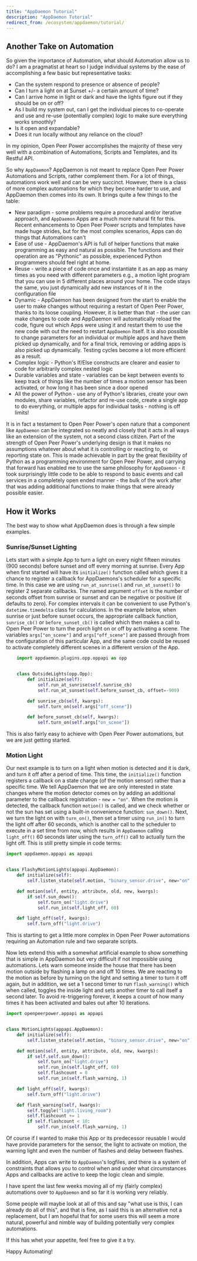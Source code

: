 ```yaml
---
title: "AppDaemon Tutorial"
description: "AppDaemon Tutorial"
redirect_from: /ecosystem/appdaemon/tutorial/
---
```


## Another Take on Automation

So given the importance of Automation, what should Automation allow us to do? I am a pragmatist at heart so I judge individual systems by the ease of accomplishing a few basic but representative tasks:

- Can the system respond to presence or absence of people?
- Can I turn a light on at Sunset +/- a certain amount of time?
- Can I arrive home in light or dark and have the lights figure out if they should be on or off?
- As I build my system out, can I get the individual pieces to co-operate and use and re-use (potentially complex) logic to make sure everything works smoothly?
- Is it open and expandable?
- Does it run locally without any reliance on the cloud?

In my opinion, Open Peer Power accomplishes the majority of these very well with a combination of Automations, Scripts and Templates, and its Restful API.

So why `AppDaemon`? AppDaemon is not meant to replace Open Peer Power Automations and Scripts, rather complement them. For a lot of things, automations work well and can be very succinct. However, there is a class of more complex automations for which they become harder to use, and AppDaemon then comes into its own. It brings quite a few things to the table:

- New paradigm - some problems require a procedural and/or iterative approach, and `AppDaemon` Apps are a much more natural fit for this. Recent enhancements to Open Peer Power scripts and templates have made huge strides, but for the most complex scenarios, Apps can do things that Automations can't
- Ease of use - AppDaemon's API is full of helper functions that make programming as easy and natural as possible. The functions and their operation are as "Pythonic" as possible, experienced Python programmers should feel right at home.
- Reuse - write a piece of code once and instantiate it as an app as many times as you need with different parameters e.g., a motion light program that you can use in 5 different places around your home. The code stays the same, you just dynamically add new instances of it in the configuration file
- Dynamic - AppDaemon has been designed from the start to enable the user to make changes without requiring a restart of Open Peer Power, thanks to its loose coupling. However, it is better than that - the user can make changes to code and AppDaemon will automatically reload the code, figure out which Apps were using it and restart them to use the new code with out the need to restart `AppDaemon` itself. It is also possible to change parameters for an individual or multiple apps and have them picked up dynamically, and for a final trick, removing or adding apps is also picked up dynamically. Testing cycles become a lot more efficient as a result.
- Complex logic - Python's If/Else constructs are clearer and easier to code for arbitrarily complex nested logic
- Durable variables and state - variables can be kept between events to keep track of things like the number of times a motion sensor has been activated, or how long it has been since a door opened
- All the power of Python - use any of Python's libraries, create your own modules, share variables, refactor and re-use code, create a single app to do everything, or multiple apps for individual tasks - nothing is off limits!

It is in fact a testament to Open Peer Power's open nature that a component like `AppDaemon` can be integrated so neatly and closely that it acts in all ways like an extension of the system, not a second class citizen. Part of the strength of Open Peer Power's underlying design is that it makes no assumptions whatever about what it is controlling or reacting to, or reporting state on. This is made achievable in part by the great flexibility of Python as a programming environment for Open Peer Power, and carrying that forward has enabled me to use the same philosophy for `AppDaemon` - it took surprisingly little code to be able to respond to basic events and call services in a completely open ended manner - the bulk of the work after that was adding additional functions to make things that were already possible easier.

## How it Works

The best way to show what AppDaemon does is through a few simple examples.

### Sunrise/Sunset Lighting

Lets start with a simple App to turn a light on every night fifteen
minutes (900 seconds) before sunset and off every morning at sunrise.
Every App when first started will have its ``initialize()`` function
called which gives it a chance to register a callback for AppDaemons's
scheduler for a specific time. In this case we are using
`run_at_sunrise()` and `run_at_sunset()` to register 2 separate
callbacks. The named argument `offset` is the number of seconds offset
from sunrise or sunset and can be negative or positive (it defaults to
zero). For complex intervals it can be convenient to use Python's
`datetime.timedelta` class for calculations. In the example below,
when sunrise or just before sunset occurs, the appropriate callback
function, `sunrise_cb()` or `before_sunset_cb()` is called which
then makes a call to Open Peer Power to turn the porch light on or off by
activating a scene. The variables `args["on_scene"]` and
`args["off_scene"]` are passed through from the configuration of this
particular App, and the same code could be reused to activate completely
different scenes in a different version of the App.

```python
    import appdaemon.plugins.opp.oppapi as opp


    class OutsideLights(opp.Opp):
        def initialize(self):
            self.run_at_sunrise(self.sunrise_cb)
            self.run_at_sunset(self.before_sunset_cb, offset=-900)

        def sunrise_cb(self, kwargs):
            self.turn_on(self.args["off_scene"])

        def before_sunset_cb(self, kwargs):
            self.turn_on(self.args["on_scene"])
```

This is also fairly easy to achieve with Open Peer Power automations, but we are just getting started.

### Motion Light

Our next example is to turn on a light when motion is detected and it is dark, and turn it off after a period of time. This time, the `initialize()` function registers a callback on a state change (of the motion sensor) rather than a specific time. We tell AppDaemon that we are only interested in state changes where the motion detector comes on by adding an additional parameter to the callback registration - `new = "on"`. When the motion is detected, the callback function `motion()` is called, and we check whether or not the sun has set using a built-in convenience function: `sun_down()`. Next, we turn the light on with `turn_on()`, then set a timer using `run_in()` to turn the light off after 60 seconds, which is another call to the scheduler to execute in a set time from now, which results in `AppDaemon` calling `light_off()` 60 seconds later using the `turn_off()` call to actually turn the light off. This is still pretty simple in code terms:

```python
import appdaemon.appapi as appapi


class FlashyMotionLights(appapi.AppDaemon):
    def initialize(self):
        self.listen_state(self.motion, "binary_sensor.drive", new="on")

    def motion(self, entity, attribute, old, new, kwargs):
        if self.sun_down():
            self.turn_on("light.drive")
            self.run_in(self.light_off, 60)

    def light_off(self, kwargs):
        self.turn_off("light.drive")
```

This is starting to get a little more complex in Open Peer Power automations requiring an Automation rule and two separate scripts.

Now lets extend this with a somewhat artificial example to show something that is simple in AppDaemon but very difficult if not impossible using automations. Lets warn someone inside the house that there has been motion outside by flashing a lamp on and off 10 times. We are reacting to the motion as before by turning on the light and setting a timer to turn it off again, but in addition, we set a 1 second timer to run `flash_warning()` which when called, toggles the inside light and sets another timer to call itself a second later. To avoid re-triggering forever, it keeps a count of how many times it has been activated and bales out after 10 iterations.

```python
import openpeerpower.appapi as appapi


class MotionLights(appapi.AppDaemon):
    def initialize(self):
        self.listen_state(self.motion, "binary_sensor.drive", new="on")

    def motion(self, entity, attribute, old, new, kwargs):
        if self.self.sun_down():
            self.turn_on("light.drive")
            self.run_in(self.light_off, 60)
            self.flashcount = 0
            self.run_in(self.flash_warning, 1)

    def light_off(self, kwargs):
        self.turn_off("light.drive")

    def flash_warning(self, kwargs):
        self.toggle("light.living_room")
        self.flashcount += 1
        if self.flashcount < 10:
            self.run_in(self.flash_warning, 1)
```

Of course if I wanted to make this App or its predecessor reusable I would have provide parameters for the sensor, the light to activate on motion, the warning light and even the number of flashes and delay between flashes.

In addition, Apps can write to `AppDaemon`'s logfiles, and there is a system of constraints that allows you to control when and under what circumstances Apps and callbacks are active to keep the logic clean and simple.

I have spent the last few weeks moving all of my (fairly complex) automations over to `AppDaemon` and so far it is working very reliably.

Some people will maybe look at all of this and say "what use is this, I can already do all of this", and that is fine, as I said this is an alternative not a replacement, but I am hopeful that for some users this will seem a more natural, powerful and nimble way of building potentially very complex automations.

If this has whet your appetite, feel free to give it a try.

Happy Automating!

